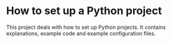 # How to set up a Python project

This project deals with how to set up Python projects. It contains explanations, example code and example configuration files.  
